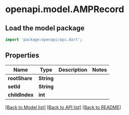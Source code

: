 # openapi.model.AMPRecord

## Load the model package
```dart
import 'package:openapi/api.dart';
```

## Properties
Name | Type | Description | Notes
------------ | ------------- | ------------- | -------------
**rootShare** | **String** |  | 
**setId** | **String** |  | 
**childIndex** | **int** |  | 

[[Back to Model list]](../README.md#documentation-for-models) [[Back to API list]](../README.md#documentation-for-api-endpoints) [[Back to README]](../README.md)


